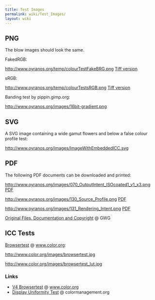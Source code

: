 ```yaml
---
title: Test Images
permalink: wiki/Test_Images/
layout: wiki
---
```


PNG
---

The blow images should look the same.

FakedRGB:

<http://www.oyranos.org/temp/colourTestFakeBRG.png> [Tiff
version](http://www.oyranos.org/temp/colourTestFakeBRG.tif)

sRGB:

<http://www.oyranos.org/temp/colourTestsRGB.png> [Tiff
version](http://www.oyranos.org/temp/colourTestsRGB.tif)

Banding test by pippin.gimp.org:

<http://www.oyranos.org/images/16bit-gradient.png>

SVG
---

A SVG image containing a wide gamut flowers and below a false colour
profile test:

<http://www.oyranos.org/images/ImageWithEmbeddedICC.svg>

PDF
---

The following PDF documents can be downloaded and printed:

<http://www.oyranos.org/images/070_OutputIntent_ISOcoated1_v1_x3.png>
[PDF](http://www.oyranos.org/images/070_OutputIntent_ISOCoated1-v1_x3.pdf)

<http://www.oyranos.org/images/130_Source_Profile.png>
[PDF](http://www.oyranos.org/images/130_Source%20Profile.pdf)

<http://www.oyranos.org/images/131_Rendering_Intent.png>
[PDF](http://www.oyranos.org/images/131_Rendering%20intent.pdf)

[Original Files, Documentation and
Copyright](http://www.gwg.org/ghentoutputsuite.phtml) @ GWG

ICC Tests
---------

[Browsertest](http://www.color.org/browsertest.xalter) @ www.color.org:

<http://www.color.org/images/browsertest.jpg>

<http://www.color.org/images/browsertest_lut.jpg>

### Links

-   [V4 Browsertest](http://www.color.org/version4html.xalter) @
    www.color.org
-   [Display Uniformity
    Test](http://www.colormanagement.org/download_files/basICColor_CM-Ampel.jpg)
    @ colormanagement.org

